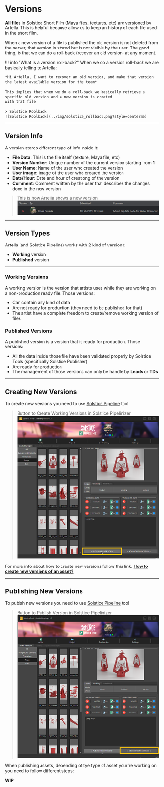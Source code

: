 # **Versions**

**All files** in Solstice Short Film (Maya files, textures, etc) are versioned by Artella. This is helpful because allow us
to keep an history of each file used in the short film.

When a new version of a file is published the old version is not deleted from the server, that version is stored but 
is not visible by the user. The good thing, is that we can do a roll-back (recover an old version) at any moment. 

!!! info "What is a version roll-back?"
    When we do a version roll-back we are basically telling to Artella:
    
    *Hi Artella, I want to recover an old version, and make that version the latest available version for the team*
    
    This implies that when we do a roll-back we basically retrieve a specific old version and a new version is created
    with that file
    
    > Solstice Roolback
    ![Solstice Roolback](../img/solstice_rollback.png?style=centerme)

***

## **Version Info**
A version stores different type of info inside it:

* **File Data**: This is the file itself (texture, Maya file, etc)
* **Version Number**: Unique number of the current version starting from **1**
* **User Name**: Name of the user who created the version
* **User Image**: Image of the user who created the version
* **Date/Hour**: Date and hour of creationg of the version
* **Comment**: Comment written by the user that describes the changes done in the new version

> This is how Artella shows a new version
![Solstice Version](../img/solstice_version.png?style=centerme)

***

## **Version Types**

Artella (and Solstice Pipeline) works with 2 kind of versions:

* **Working** version
* **Published** version

***

### **Working Versions**
A working version is the version that artists uses while they are working on a non-production ready file. Those versions:

* Can contain any kind of data
* Are not ready for production (they need to be published for that)
* The artist have a complete freedom to create/remove working version of files


### **Published Versions**
A published version is a version that is ready for production. Those versions:

* All the data inside those file have been validated properly by Solstice Tools (specifically Solstice Publisher)
* Are ready for production
* The management of those versions can only be handle by **Leads** or **TDs**

***

## **Creating New Versions**

To create new versions you need to use <a href="https://tpoveda.github.io/solstice/solsticepipeline/solsticetools/pipelinizer/tool/" target="_blank" rel="noopener">Solstice Pipeline</a> tool

> Button to Create Working Versions in Solstice Pipelinizer
![Solstice Working Button](../img/solstice_publish_working_btn.png?style=centerme)

For more info about how to create new versions follow this link: **<a href="https://tpoveda.github.io/solstice/solsticepipeline/faq/workingversion/" target="_blank" rel="noopener">How to create new versions of an asset?</a>**

***


## **Publishing New Versions**

To publsh new versions you need to use <a href="https://tpoveda.github.io/solstice/solsticepipeline/solsticetools/pipelinizer/tool/" target="_blank" rel="noopener">Solstice Pipeline</a> tool

> Button to Publish Version in Solstice Pipelinizer
![Solstice Working Button](../img/solstice_publish_working_btn_1.png?style=centerme)

When publishing assets, depending of tye type of asset your're working on you need to follow different steps:

**WIP**
